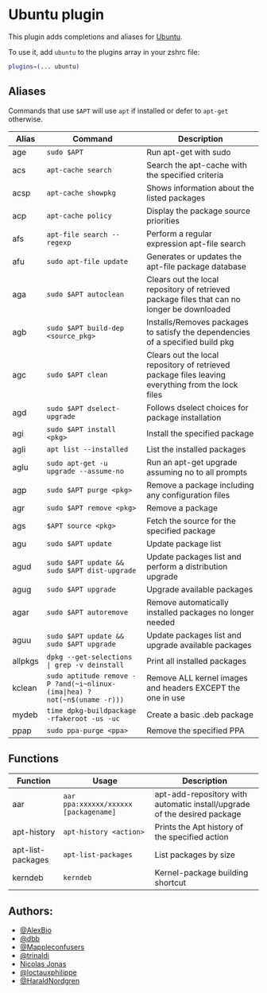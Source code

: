 # Ubuntu plugin

This plugin adds completions and aliases for [Ubuntu](https://www.ubuntu.com/).

To use it, add `ubuntu` to the plugins array in your zshrc file:

```zsh
plugins=(... ubuntu)
```

## Aliases

Commands that use `$APT` will use `apt` if installed or defer to `apt-get`
otherwise.

| Alias   | Command                                                                  | Description                                                                                       |
| ------- | ------------------------------------------------------------------------ | ------------------------------------------------------------------------------------------------- |
| age     | `sudo $APT`                                                              | Run apt-get with sudo                                                                             |
| acs     | `apt-cache search`                                                       | Search the apt-cache with the specified criteria                                                  |
| acsp    | `apt-cache showpkg`                                                      | Shows information about the listed packages                                                       |
| acp     | `apt-cache policy`                                                       | Display the package source priorities                                                             |
| afs     | `apt-file search --regexp`                                               | Perform a regular expression apt-file search                                                      |
| afu     | `sudo apt-file update`                                                   | Generates or updates the apt-file package database                                                |
| aga     | `sudo $APT autoclean`                                                    | Clears out the local repository of retrieved package files that can no longer be downloaded       |
| agb     | `sudo $APT build-dep <source_pkg>`                                       | Installs/Removes packages to satisfy the dependencies of a specified build pkg                    |
| agc     | `sudo $APT clean`                                                        | Clears out the local repository of retrieved package files leaving everything from the lock files |
| agd     | `sudo $APT dselect-upgrade`                                              | Follows dselect choices for package installation                                                  |
| agi     | `sudo $APT install <pkg>`                                                | Install the specified package                                                                     |
| agli    | `apt list --installed`                                                   | List the installed packages                                                                       |
| aglu    | `sudo apt-get -u upgrade --assume-no`                                    | Run an apt-get upgrade assuming no to all prompts                                                 |
| agp     | `sudo $APT purge <pkg>`                                                  | Remove a package including any configuration files                                                |
| agr     | `sudo $APT remove <pkg>`                                                 | Remove a package                                                                                  |
| ags     | `$APT source <pkg>`                                                      | Fetch the source for the specified package                                                        |
| agu     | `sudo $APT update`                                                       | Update package list                                                                               |
| agud    | `sudo $APT update && sudo $APT dist-upgrade`                             | Update packages list and perform a distribution upgrade                                           |
| agug    | `sudo $APT upgrade`                                                      | Upgrade available packages                                                                        |
| agar    | `sudo $APT autoremove`                                                   | Remove automatically installed packages no longer needed                                          |
| aguu    | `sudo $APT update && sudo $APT upgrade`                                  | Update packages list and upgrade available packages                                               |
| allpkgs | `dpkg --get-selections \| grep -v deinstall`                             | Print all installed packages                                                                      |
| kclean  | `sudo aptitude remove -P ?and(~i~nlinux-(ima\|hea) ?not(~n$(uname -r)))` | Remove ALL kernel images and headers EXCEPT the one in use                                        |
| mydeb   | `time dpkg-buildpackage -rfakeroot -us -uc`                              | Create a basic .deb package                                                                       |
| ppap    | `sudo ppa-purge <ppa>`                                                   | Remove the specified PPA                                                                          |

## Functions

| Function          | Usage                                 | Description                                                              |
| ----------------- | ------------------------------------- | ------------------------------------------------------------------------ |
| aar               | `aar ppa:xxxxxx/xxxxxx [packagename]` | apt-add-repository with automatic install/upgrade of the desired package |
| apt-history       | `apt-history <action>`                | Prints the Apt history of the specified action                           |
| apt-list-packages | `apt-list-packages`                   | List packages by size                                                    |
| kerndeb           | `kerndeb`                             | Kernel-package building shortcut                                         |

## Authors:

-   [@AlexBio](https://github.com/AlexBio)
-   [@dbb](https://github.com/dbb)
-   [@Mappleconfusers](https://github.com/Mappleconfusers)
-   [@trinaldi](https://github.com/trinaldi)
-   [Nicolas Jonas](https://nextgenthemes.com)
-   [@loctauxphilippe](https://github.com/loctauxphilippe)
-   [@HaraldNordgren](https://github.com/HaraldNordgren)
